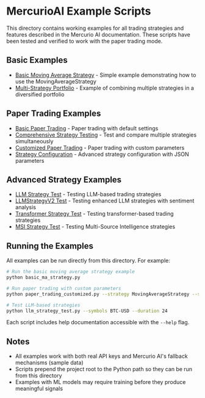# MercurioAI Example Scripts

This directory contains working examples for all trading strategies and features described in the Mercurio AI documentation. 
These scripts have been tested and verified to work with the paper trading mode.

## Basic Examples

- [Basic Moving Average Strategy](basic_ma_strategy.py) - Simple example demonstrating how to use the MovingAverageStrategy
- [Multi-Strategy Portfolio](multi_strategy_portfolio.py) - Example of combining multiple strategies in a diversified portfolio

## Paper Trading Examples

- [Basic Paper Trading](paper_trading_basic.py) - Paper trading with default settings
- [Comprehensive Strategy Testing](paper_trading_comprehensive.py) - Test and compare multiple strategies simultaneously
- [Customized Paper Trading](paper_trading_customized.py) - Paper trading with custom parameters
- [Strategy Configuration](paper_trading_strategy_config.py) - Advanced strategy configuration with JSON parameters

## Advanced Strategy Examples

- [LLM Strategy Test](llm_strategy_test.py) - Testing LLM-based trading strategies
- [LLMStrategyV2 Test](llm_strategy_v2_test.py) - Testing enhanced LLM strategies with sentiment analysis
- [Transformer Strategy Test](transformer_strategy_test.py) - Testing transformer-based trading strategies
- [MSI Strategy Test](msi_strategy_test.py) - Testing Multi-Source Intelligence strategies

## Running the Examples

All examples can be run directly from this directory. For example:

```bash
# Run the basic moving average strategy example
python basic_ma_strategy.py

# Run paper trading with custom parameters
python paper_trading_customized.py --strategy MovingAverageStrategy --symbols AAPL,MSFT --risk_limit 0.02

# Test LLM-based strategies
python llm_strategy_test.py --symbols BTC-USD --duration 24
```

Each script includes help documentation accessible with the `--help` flag.

## Notes

- All examples work with both real API keys and Mercurio AI's fallback mechanisms (sample data)
- Scripts prepend the project root to the Python path so they can be run from this directory
- Examples with ML models may require training before they produce meaningful signals

